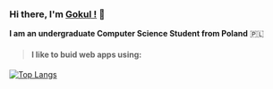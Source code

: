 ### Hi there, I'm [Gokul !](https://gokulnair.xyz/) 👋




**I am an undergraduate Computer Science Student from Poland** :poland:


> #### I like to buid web apps using:

       
[![Top Langs](https://github-readme-stats.vercel.app/api/top-langs/?username=gokintosh&hide=jupyter)](https://github.com/anuraghazra/github-readme-stats)



